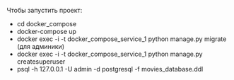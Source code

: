 Чтобы запустить проект:

- cd docker_compose
- docker-compose up
- docker exec -i -t docker_compose_service_1 python manage.py migrate (для админики)
- docker exec -i -t docker_compose_service_1 python manage.py createsuperuser
- psql -h 127.0.0.1 -U admin -d postgresql -f movies_database.ddl 

